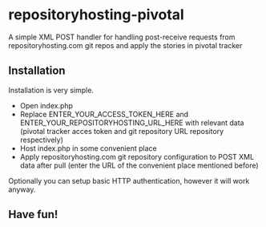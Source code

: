 repositoryhosting-pivotal
=========================

A simple XML POST handler for handling post-receive requests from repositoryhosting.com git repos and apply the stories in pivotal tracker

## Installation

Installation is very simple.

* Open index.php
* Replace ENTER_YOUR_ACCESS_TOKEN_HERE and ENTER_YOUR_REPOSITORYHOSTING_URL_HERE with relevant data (pivotal tracker acces token and git repository URL repository respectively)
* Host index.php in some convenient place
* Apply repositoryhosting.com git repository configuration to POST XML data after pull (enter the URL of the convenient place mentioned before)

Optionally you can setup basic HTTP authentication, however it will work anyway.

## Have fun!
